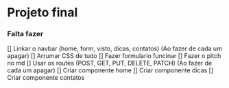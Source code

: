 # Projeto final

### Falta fazer

[] Linkar o navbar (home, form, visto, dicas, contatos) (Ao fazer de cada um apagar)
[] Arrumar CSS de tudo
[] Fazer formulario funcinar
[] Fazer o pitch no md
[] Usar os routes (POST, GET, PUT, DELETE, PATCH) (Ao fazer de cada um apagar)
[] Criar componente home
[] Criar componente dicas
[] Criar componente contatos
